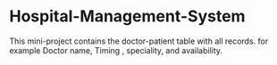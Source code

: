 # Hospital-Management-System
This mini-project contains the doctor-patient table with all records. for example Doctor name, Timing , speciality, and availability. 
